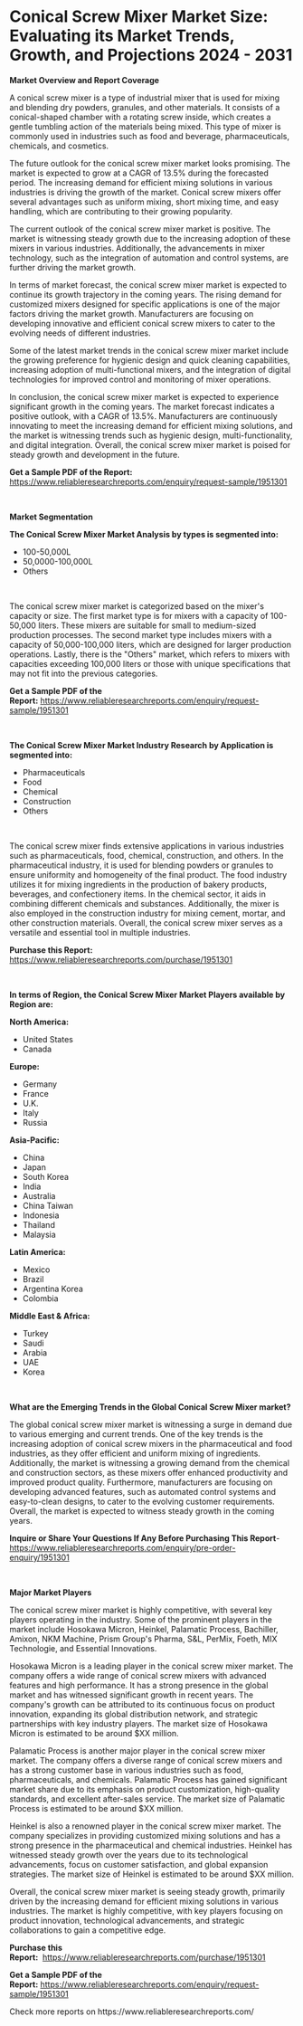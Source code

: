 <p><h1>Conical Screw Mixer Market Size: Evaluating its Market Trends, Growth, and Projections 2024 - 2031</h1></p><p><strong>Market Overview and Report Coverage</strong></p>
<p><p>A conical screw mixer is a type of industrial mixer that is used for mixing and blending dry powders, granules, and other materials. It consists of a conical-shaped chamber with a rotating screw inside, which creates a gentle tumbling action of the materials being mixed. This type of mixer is commonly used in industries such as food and beverage, pharmaceuticals, chemicals, and cosmetics.</p><p>The future outlook for the conical screw mixer market looks promising. The market is expected to grow at a CAGR of 13.5% during the forecasted period. The increasing demand for efficient mixing solutions in various industries is driving the growth of the market. Conical screw mixers offer several advantages such as uniform mixing, short mixing time, and easy handling, which are contributing to their growing popularity.</p><p>The current outlook of the conical screw mixer market is positive. The market is witnessing steady growth due to the increasing adoption of these mixers in various industries. Additionally, the advancements in mixer technology, such as the integration of automation and control systems, are further driving the market growth.</p><p>In terms of market forecast, the conical screw mixer market is expected to continue its growth trajectory in the coming years. The rising demand for customized mixers designed for specific applications is one of the major factors driving the market growth. Manufacturers are focusing on developing innovative and efficient conical screw mixers to cater to the evolving needs of different industries.</p><p>Some of the latest market trends in the conical screw mixer market include the growing preference for hygienic design and quick cleaning capabilities, increasing adoption of multi-functional mixers, and the integration of digital technologies for improved control and monitoring of mixer operations.</p><p>In conclusion, the conical screw mixer market is expected to experience significant growth in the coming years. The market forecast indicates a positive outlook, with a CAGR of 13.5%. Manufacturers are continuously innovating to meet the increasing demand for efficient mixing solutions, and the market is witnessing trends such as hygienic design, multi-functionality, and digital integration. Overall, the conical screw mixer market is poised for steady growth and development in the future.</p></p>
<p><strong>Get a Sample PDF of the Report:</strong> <a href="https://www.reliableresearchreports.com/enquiry/request-sample/1951301">https://www.reliableresearchreports.com/enquiry/request-sample/1951301</a></p>
<p>&nbsp;</p>
<p><strong>Market Segmentation</strong></p>
<p><strong>The Conical Screw Mixer Market Analysis by types is segmented into:</strong></p>
<p><ul><li>100-50,000L</li><li>50,0000-100,000L</li><li>Others</li></ul></p>
<p>&nbsp;</p>
<p><p>The conical screw mixer market is categorized based on the mixer's capacity or size. The first market type is for mixers with a capacity of 100-50,000 liters. These mixers are suitable for small to medium-sized production processes. The second market type includes mixers with a capacity of 50,000-100,000 liters, which are designed for larger production operations. Lastly, there is the "Others" market, which refers to mixers with capacities exceeding 100,000 liters or those with unique specifications that may not fit into the previous categories.</p></p>
<p><strong>Get a Sample PDF of the Report:</strong>&nbsp;<a href="https://www.reliableresearchreports.com/enquiry/request-sample/1951301">https://www.reliableresearchreports.com/enquiry/request-sample/1951301</a></p>
<p>&nbsp;</p>
<p><strong>The Conical Screw Mixer Market Industry Research by Application is segmented into:</strong></p>
<p><ul><li>Pharmaceuticals</li><li>Food</li><li>Chemical</li><li>Construction</li><li>Others</li></ul></p>
<p>&nbsp;</p>
<p><p>The conical screw mixer finds extensive applications in various industries such as pharmaceuticals, food, chemical, construction, and others. In the pharmaceutical industry, it is used for blending powders or granules to ensure uniformity and homogeneity of the final product. The food industry utilizes it for mixing ingredients in the production of bakery products, beverages, and confectionery items. In the chemical sector, it aids in combining different chemicals and substances. Additionally, the mixer is also employed in the construction industry for mixing cement, mortar, and other construction materials. Overall, the conical screw mixer serves as a versatile and essential tool in multiple industries.</p></p>
<p><strong>Purchase this Report:</strong>&nbsp; <a href="https://www.reliableresearchreports.com/purchase/1951301">https://www.reliableresearchreports.com/purchase/1951301</a></p>
<p>&nbsp;</p>
<p><strong>In terms of Region, the Conical Screw Mixer Market Players available by Region are:</strong></p>
<p>
    <p> <strong> North America: </strong>
        <ul>
            <li>United States</li>
            <li>Canada</li>
        </ul>
        </p> 
    <p> <strong> Europe: </strong>
        <ul>
            <li>Germany</li>
            <li>France</li>
            <li>U.K.</li>
            <li>Italy</li>
            <li>Russia</li>
        </ul>
        </p> 
    <p> <strong> Asia-Pacific: </strong>
        <ul>
            <li>China</li>
            <li>Japan</li>
            <li>South Korea</li>
            <li>India</li>
            <li>Australia</li>
            <li>China Taiwan</li>
            <li>Indonesia</li>
            <li>Thailand</li>
            <li>Malaysia</li>
        </ul>
        </p> 
    <p> <strong> Latin America: </strong>
        <ul>
            <li>Mexico</li>
            <li>Brazil</li>
            <li>Argentina Korea</li>
            <li>Colombia</li>
        </ul>
        </p> 
    <p> <strong> Middle East & Africa: </strong>
        <ul>
            <li>Turkey</li>
            <li>Saudi</li>
            <li>Arabia</li>
            <li>UAE</li>
            <li>Korea</li>
        </ul>
    </p>
    </p>
<p>&nbsp;</p>
<p><strong>What are the Emerging Trends in the Global Conical Screw Mixer market?</strong></p>
<p><p>The global conical screw mixer market is witnessing a surge in demand due to various emerging and current trends. One of the key trends is the increasing adoption of conical screw mixers in the pharmaceutical and food industries, as they offer efficient and uniform mixing of ingredients. Additionally, the market is witnessing a growing demand from the chemical and construction sectors, as these mixers offer enhanced productivity and improved product quality. Furthermore, manufacturers are focusing on developing advanced features, such as automated control systems and easy-to-clean designs, to cater to the evolving customer requirements. Overall, the market is expected to witness steady growth in the coming years.</p></p>
<p><strong>Inquire or Share Your Questions If Any Before Purchasing This Report</strong>- <a href="https://www.reliableresearchreports.com/enquiry/pre-order-enquiry/1951301">https://www.reliableresearchreports.com/enquiry/pre-order-enquiry/1951301</a></p>
<p>&nbsp;</p>
<p><strong>Major Market Players</strong></p>
<p><p>The conical screw mixer market is highly competitive, with several key players operating in the industry. Some of the prominent players in the market include Hosokawa Micron, Heinkel, Palamatic Process, Bachiller, Amixon, NKM Machine, Prism Group's Pharma, S&L, PerMix, Foeth, MIX Technologie, and Essential Innovations.</p><p>Hosokawa Micron is a leading player in the conical screw mixer market. The company offers a wide range of conical screw mixers with advanced features and high performance. It has a strong presence in the global market and has witnessed significant growth in recent years. The company's growth can be attributed to its continuous focus on product innovation, expanding its global distribution network, and strategic partnerships with key industry players. The market size of Hosokawa Micron is estimated to be around $XX million.</p><p>Palamatic Process is another major player in the conical screw mixer market. The company offers a diverse range of conical screw mixers and has a strong customer base in various industries such as food, pharmaceuticals, and chemicals. Palamatic Process has gained significant market share due to its emphasis on product customization, high-quality standards, and excellent after-sales service. The market size of Palamatic Process is estimated to be around $XX million.</p><p>Heinkel is also a renowned player in the conical screw mixer market. The company specializes in providing customized mixing solutions and has a strong presence in the pharmaceutical and chemical industries. Heinkel has witnessed steady growth over the years due to its technological advancements, focus on customer satisfaction, and global expansion strategies. The market size of Heinkel is estimated to be around $XX million.</p><p>Overall, the conical screw mixer market is seeing steady growth, primarily driven by the increasing demand for efficient mixing solutions in various industries. The market is highly competitive, with key players focusing on product innovation, technological advancements, and strategic collaborations to gain a competitive edge.</p></p>
<p><strong>Purchase this Report:</strong>&nbsp;&nbsp;<a href="https://www.reliableresearchreports.com/purchase/1951301">https://www.reliableresearchreports.com/purchase/1951301</a></p>
<p></p>
<p><strong>Get a Sample PDF of the Report:</strong>&nbsp;<a href="https://www.reliableresearchreports.com/enquiry/request-sample/1951301">https://www.reliableresearchreports.com/enquiry/request-sample/1951301</a></p>
<p>Check more reports on https://www.reliableresearchreports.com/</p>